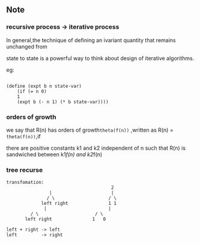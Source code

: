 
## Note  


###  recursive process -> iterative process  

In general,the technique of defining an ivariant quantity that remains unchanged from

state to state is a powerful way to think about design of iterative algorithms.

eg:  
```

(define (expt b n state-var)
	(if (= n 0)
	1
	(expt b (- n 1) (* b state-var))))
```


### orders of growth  

 we say that R(n) has orders of growth```theta(f(n))``` ,written as R(n) = ``` theta(f(n))```,if

 there are positive constants k1 and k2 independent of n such that R(n) is sandwiched 
 between k1*f(n) and k2*f(n)

### tree recurse

```
transfomation:
                                       2
                |                      |
               / \                    / \
             left right               1 1
              |                       |
	     / \                     / \
	   left right               1   0

left + right -> left
left         -> right
```